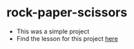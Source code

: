 # rock-paper-scissors
* This was a simple project
* Find the lesson for this project [here](https://www.theodinproject.com/lessons/foundations-rock-paper-scissors)